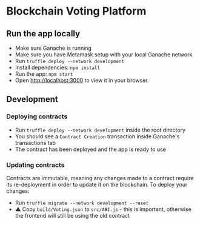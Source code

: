 # Blockchain Voting Platform


## Run the app locally
* Make sure Ganache is running
* Make sure you have Metamask setup with your local Ganache network
* Run `truffle deploy --network development`
* Install dependencies: `npm install`
* Run the app: `npm start`
* Open [http://localhost:3000](http://localhost:3000) to view it in your browser.

## Development

### Deploying contracts
* Run ```truffle deploy --network development``` inside the root directory
* You should see a ```Contract Creation``` transaction inside Ganache's transactions tab
* The contract has been deployed and the app is ready to use

### Updating contracts

Contracts are immutable, meaning any changes made to a contract require its re-deployment in order to update it on the blockchain. To deploy your changes:

* Run ```truffle migrate --network development --reset```
* ⚠️ Copy ```build/Voting.json``` to ```src/ABI.js``` - this is important, otherwise the frontend will still be using the old contract

